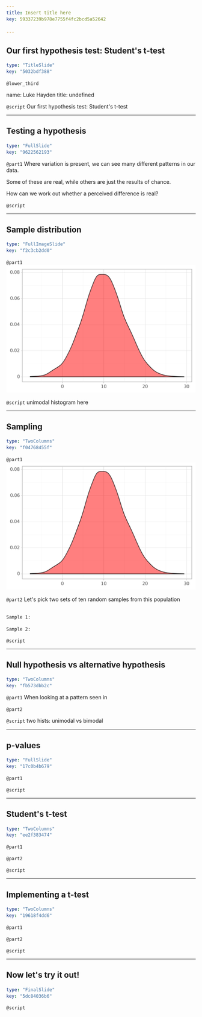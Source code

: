 ```yaml
---
title: Insert title here
key: 59337239b978e7755f4fc2bcd5a52642

---
```

## Our first hypothesis test: Student's t-test

```yaml
type: "TitleSlide"
key: "5032bdf388"
```

`@lower_third`

name: Luke Hayden
title: undefined


`@script`
Our first hypothesis test: Student's t-test


---
## Testing a hypothesis

```yaml
type: "FullSlide"
key: "9622562193"
```

`@part1`
Where variation is present, we can see many different patterns in our data. 

Some of these are real, while others are just the results of chance. 

How can we work out whether a perceived difference is real?


`@script`



---
## Sample distribution

```yaml
type: "FullImageSlide"
key: "f2c3cb2dd0"
```

`@part1`
![](https://raw.githubusercontent.com/luke-hayden/courses-experimental-design-in-python-luke-hayden/master/unimod.png)


`@script`
unimodal histogram here


---
## Sampling

```yaml
type: "TwoColumns"
key: "f04768455f"
```

`@part1`
![](https://raw.githubusercontent.com/luke-hayden/courses-experimental-design-in-python-luke-hayden/master/unimod.png)


`@part2`
Let's pick two sets of ten random samples from this population

```

Sample 1: 

Sample 2: 

```


`@script`



---
## Null hypothesis vs alternative hypothesis

```yaml
type: "TwoColumns"
key: "fb573dbb2c"
```

`@part1`
When looking at a pattern seen in


`@part2`



`@script`
two hists: unimodal vs bimodal


---
## p-values

```yaml
type: "FullSlide"
key: "17c0b4b679"
```

`@part1`



`@script`



---
## Student's t-test

```yaml
type: "TwoColumns"
key: "ee2f383474"
```

`@part1`



`@part2`



`@script`



---
## Implementing a t-test

```yaml
type: "TwoColumns"
key: "19618f4dd6"
```

`@part1`



`@part2`



`@script`



---
## Now let's try it out!

```yaml
type: "FinalSlide"
key: "5dc84036b6"
```

`@script`


